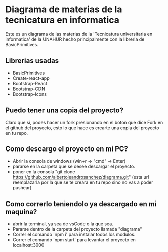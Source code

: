 # Diagrama de materias de la tecnicatura en informatica

Este es un diagrama de las materias de la 'Tecnicatura universitaria en informatica' de la UNAHUR hecho principalmente con la libreria de BasicPrimitives.

## Librerias usadas

- BasicPrimitives
- Create-react-app
- Bootstrap-React
- Bootstrap-CDN
- Bootstrap-Icons

## Puedo tener una copia del proyecto?

Claro que si, podes hacer un fork presionando en el boton que dice Fork en el github del proyecto, esto lo que hace es crearte una copia del proyecto en tu repo.

## Como descargo el proyecto en mi PC?

- Abrir la consola de windows (win+r -> "cmd" -> Enter)
- pararse en la carpeta que se desee descargar el proyecto.
- poner en la consola "git clone https://github.com/albertoleandrosanchez/diagrama.git" (esta url reemplazarla por la que se te creara en tu repo sino no vas a poder pushear)

## Como correrlo teniendolo ya descargado en mi maquina?

- abrir la terminal, ya sea de vsCode o la que sea.
- Pararse dentro de la carpeta del proyecto llamada "diagrama"
- Correr el comando 'npm i' para instalar todos los modulos.
- Correr el comando 'npm start' para levantar el proyecto en localhost:3000
